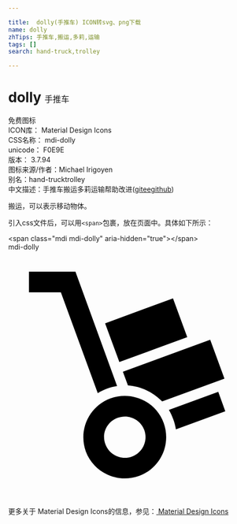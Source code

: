 ```yaml
---

title:  dolly(手推车) ICON转svg、png下载
name: dolly
zhTips: 手推车,搬运,多莉,运输
tags: []
search: hand-truck,trolley

---
```


# dolly  <small style="font-size: 60%;font-weight: 100">手推车</small>


<div class="detail-page">
<p>
<span><span class="badge-success badge">免费图标</span> </span>
<br/>
<span>
ICON库：
<span class="badge-secondary badge">Material Design Icons</span> 
</span>
<br/>
<span>
CSS名称：
<span class="badge-secondary badge">mdi-dolly</span> 
</span>
<br/>
<span>
unicode：
<span class="badge-secondary badge">F0E9E</span> 
<copy-btn content='F0E9E' btn-title=""></copy-btn>
<copy-btn :content='String.fromCodePoint(parseInt("F0E9E", 16))' btn-title="复制U"></copy-btn>
</span>
<br/>
<span>
版本：
<span class="badge-secondary badge">3.7.94</span> 
</span>
<br/>
<span>图标来源/作者：<span class="badge-light badge">Michael Irigoyen</span></span> 
<br/>
<span>别名：<span class="badge-light badge">hand-truck</span><span class="badge-light badge">trolley</span></span><br/><span class="zh-detail">中文描述：<span class="badge-primary badge">手推车</span><span class="badge-primary badge">搬运</span><span class="badge-primary badge">多莉</span><span class="badge-primary badge">运输</span><span class="help-link"><span>帮助改进</span>(<a href="https://gitee.com/liuwave/icon-helper/edit/master/json/material/dolly.json" target="_blank" rel="noopener noreferrer">gitee</a><a href="https://github.com/liuwave/icon-helper/edit/master/json/material/dolly.json" target="_blank" rel="noopener noreferrer">github</a></span>)</span><br/>
</p>
</div><div class="description description alert alert-light">搬运，可以表示移动物体。</div>
<div class="alert alert-dark">
  <i class="mdi mdi-dolly mdi-48px"></i>
  <i class="mdi mdi-dolly mdi-36px"></i>
  <i class="mdi mdi-dolly mdi-24px"></i>
  <i class="mdi mdi-dolly mdi-18px"></i>
</div>
<div>
  <p>引入css文件后，可以用<code>&lt;span&gt;</code>包裹，放在页面中。具体如下所示：    
  </p>
  <div class="alert alert-primary" style="font-size: 14px">
    &lt;span class="mdi mdi-dolly" aria-hidden="true"&gt;&lt;/span&gt;
    <copy-btn content='<span class="mdi mdi-dolly" aria-hidden="true"></span>'></copy-btn>
  </div>
  <div class="alert alert-secondary">
    <i class="mdi mdi-dolly"
    style="font-size: 24px"
    aria-hidden="true"></i> mdi-dolly
    <copy-btn content="mdi-dolly" btn-title="复制图标名称"></copy-btn>
  </div>
</div>
<div id="svg" class="svg-wrap">
<svg xmlns="http://www.w3.org/2000/svg" viewBox="0 0 24 24"><path d="M11.97,19.88C10.93,20.26 9.78,19.72 9.4,18.69C9,17.65 9.55,16.5 10.59,16.13C11.63,15.75 12.78,16.28 13.16,17.31C13.54,18.35 13,19.5 11.97,19.88M9.9,14.25C7.83,15 6.76,17.3 7.5,19.38C8.28,21.45 10.58,22.5 12.66,21.75C14.73,21 15.79,18.7 15.04,16.63C14.28,14.55 11.97,13.5 9.9,14.25M15.94,4.58L9.37,7L10.75,10.74L17.32,8.33M20.32,13.62L15.54,15.37C15.71,15.66 15.85,15.96 15.97,16.28C16.09,16.6 16.17,16.93 16.22,17.25L21,15.5M19.54,8.58L11.09,11.68L11.58,13C12.83,13.09 14,13.64 14.89,14.55L20.92,12.34M2,2V4H5.09L8.66,13.75C8.94,13.57 9.24,13.43 9.56,13.31C9.88,13.19 10.21,13.11 10.53,13.06L6.5,2" /></svg>
</div>
<detail full-name='mdi-dolly'></detail>
    
<div><p>更多关于 Material Design Icons的信息，参见：<a target="_blank" href="https://iconhelper.cn/material.html"> Material Design Icons</a>
</p></div>
